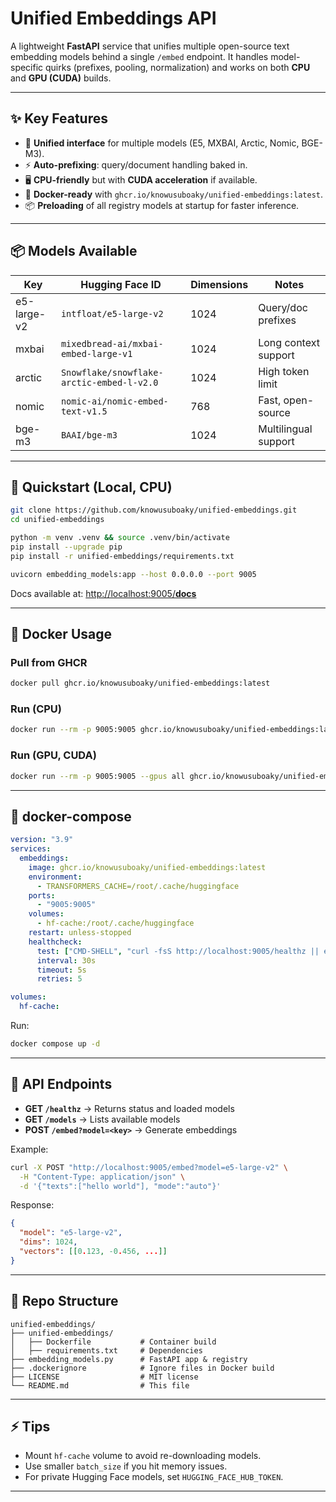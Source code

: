 # Unified Embeddings API

A lightweight **FastAPI** service that unifies multiple open-source text embedding models behind a single `/embed` endpoint.
It handles model-specific quirks (prefixes, pooling, normalization) and works on both **CPU** and **GPU (CUDA)** builds.

---

## ✨ Key Features

* 🔎 **Unified interface** for multiple models (E5, MXBAI, Arctic, Nomic, BGE-M3).
* ⚡ **Auto-prefixing**: query/document handling baked in.
* 🖥️ **CPU-friendly** but with **CUDA acceleration** if available.
* 🐳 **Docker-ready** with `ghcr.io/knowusuboaky/unified-embeddings:latest`.
* 📦 **Preloading** of all registry models at startup for faster inference.

---

## 📦 Models Available

| Key         | Hugging Face ID                           | Dimensions | Notes                |
| ----------- | ----------------------------------------- | ---------- | -------------------- |
| e5-large-v2 | `intfloat/e5-large-v2`                    | 1024       | Query/doc prefixes   |
| mxbai       | `mixedbread-ai/mxbai-embed-large-v1`      | 1024       | Long context support |
| arctic      | `Snowflake/snowflake-arctic-embed-l-v2.0` | 1024       | High token limit     |
| nomic       | `nomic-ai/nomic-embed-text-v1.5`          | 768        | Fast, open-source    |
| bge-m3      | `BAAI/bge-m3`                             | 1024       | Multilingual support |

---

## 🚀 Quickstart (Local, CPU)

```bash
git clone https://github.com/knowusuboaky/unified-embeddings.git
cd unified-embeddings

python -m venv .venv && source .venv/bin/activate
pip install --upgrade pip
pip install -r unified-embeddings/requirements.txt

uvicorn embedding_models:app --host 0.0.0.0 --port 9005
```

Docs available at: [http://localhost:9005/**docs**](http://localhost:9005/__docs__)

---

## 🐳 Docker Usage

### Pull from GHCR

```bash
docker pull ghcr.io/knowusuboaky/unified-embeddings:latest
```

### Run (CPU)

```bash
docker run --rm -p 9005:9005 ghcr.io/knowusuboaky/unified-embeddings:latest
```

### Run (GPU, CUDA)

```bash
docker run --rm -p 9005:9005 --gpus all ghcr.io/knowusuboaky/unified-embeddings:cuda
```

---

## 🔧 docker-compose

```yaml
version: "3.9"
services:
  embeddings:
    image: ghcr.io/knowusuboaky/unified-embeddings:latest
    environment:
      - TRANSFORMERS_CACHE=/root/.cache/huggingface
    ports:
      - "9005:9005"
    volumes:
      - hf-cache:/root/.cache/huggingface
    restart: unless-stopped
    healthcheck:
      test: ["CMD-SHELL", "curl -fsS http://localhost:9005/healthz || exit 1"]
      interval: 30s
      timeout: 5s
      retries: 5

volumes:
  hf-cache:
```

Run:

```bash
docker compose up -d
```

---

## 📡 API Endpoints

* **GET `/healthz`** → Returns status and loaded models
* **GET `/models`** → Lists available models
* **POST `/embed?model=<key>`** → Generate embeddings

Example:

```bash
curl -X POST "http://localhost:9005/embed?model=e5-large-v2" \
  -H "Content-Type: application/json" \
  -d '{"texts":["hello world"], "mode":"auto"}'
```

Response:

```json
{
  "model": "e5-large-v2",
  "dims": 1024,
  "vectors": [[0.123, -0.456, ...]]
}
```

---

## 📂 Repo Structure

```plaintext
unified-embeddings/
├── unified-embeddings/
│   ├── Dockerfile           # Container build
│   ├── requirements.txt     # Dependencies
├── embedding_models.py      # FastAPI app & registry
├── .dockerignore            # Ignore files in Docker build
├── LICENSE                  # MIT license
└── README.md                # This file
```

---

## ⚡ Tips

* Mount `hf-cache` volume to avoid re-downloading models.
* Use smaller `batch_size` if you hit memory issues.
* For private Hugging Face models, set `HUGGING_FACE_HUB_TOKEN`.

---
